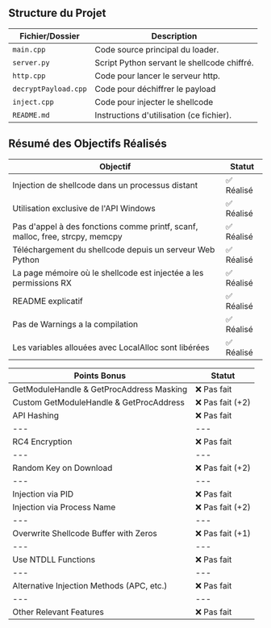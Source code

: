 ## **Structure du Projet**

|**Fichier/Dossier**|**Description**|
|---|---|
|`main.cpp`|Code source principal du loader.|
|`server.py`|Script Python servant le shellcode chiffré.|
|`http.cpp`|Code pour lancer le serveur http.|
|`decryptPayload.cpp`|Code pour déchiffrer le payload|
|`inject.cpp`|Code pour injecter le shellcode|
|`README.md`|Instructions d'utilisation (ce fichier).|

## **Résumé des Objectifs Réalisés**

|**Objectif**|**Statut**|
|---|---|
|Injection de shellcode dans un processus distant|✅ Réalisé|
|Utilisation exclusive de l'API Windows|✅ Réalisé|
|Pas d'appel à des fonctions comme printf, scanf, malloc, free, strcpy, memcpy|✅ Réalisé|
|Téléchargement du shellcode depuis un serveur Web Python|✅ Réalisé|
|La page mémoire où le shellcode est injectée a les permissions RX|✅ Réalisé|
|README explicatif|✅ Réalisé|
|Pas de Warnings a la compilation|✅ Réalisé|
|Les variables allouées avec LocalAlloc sont libérées|✅ Réalisé|

|**Points Bonus**|**Statut**|
|---|---|
|GetModuleHandle & GetProcAddress Masking|❌ Pas fait|
|Custom GetModuleHandle & GetProcAddress|❌ Pas fait (+2)|
|API Hashing|❌ Pas fait|
|---|---|
|RC4 Encryption|❌ Pas fait|
|---|---|
|Random Key on Download|❌ Pas fait (+2)|
|---|---|
|Injection via PID|❌ Pas fait|
|Injection via Process Name|❌ Pas fait (+2)|
|---|---|
|Overwrite Shellcode Buffer with Zeros|❌ Pas fait (+1)|
|---|---|
|Use NTDLL Functions|❌ Pas fait|
|---|---|
|Alternative Injection Methods (APC, etc.)|❌ Pas fait|
|---|---|
|Other Relevant Features|❌ Pas fait|
